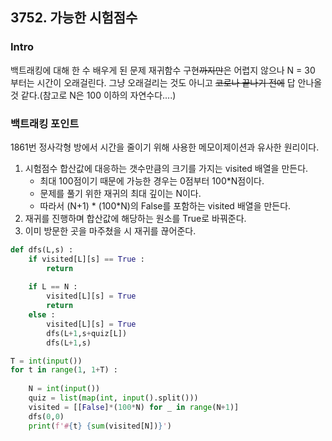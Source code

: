 ## 3752. 가능한 시험점수

### Intro

백트래킹에 대해 한 수 배우게 된 문제
재귀함수 구현~~까지만~~은 어렵지 않으나 N = 30 부터는 시간이 오래걸린다. 
그냥 오래걸리는 것도 아니고 ~~코로나 끝나기 전에~~ 답 안나올 것 같다.(참고로 N은 100 이하의 자연수다....) 

### 백트래킹 포인트

1861번 정사각형 방에서 시간을 줄이기 위해 사용한 메모이제이션과 유사한 원리이다. 
1. 시험점수 합산값에 대응하는 갯수만큼의 크기를 가지는 visited 배열을 만든다.
    - 최대 100점이기 때문에 가능한 경우는 0점부터 100*N점이다. 
    - 문제를 풀기 위한 재귀의 최대 깊이는 N이다. 
    - 따라서 (N+1) * (100*N)의 False를 포함하는 visited 배열을 만든다. 
2. 재귀를 진행하며 합산값에 해당하는 원소를 True로 바꿔준다. 
3. 이미 방문한 곳을 마주쳤을 시 재귀를 끊어준다.

```python
def dfs(L,s) : 
    if visited[L][s] == True : 
        return
    
    if L == N : 
        visited[L][s] = True
        return
    else : 
        visited[L][s] = True    
        dfs(L+1,s+quiz[L])
        dfs(L+1,s)

T = int(input())
for t in range(1, 1+T) :
 
    N = int(input())
    quiz = list(map(int, input().split()))
    visited = [[False]*(100*N) for _ in range(N+1)]
    dfs(0,0)
    print(f'#{t} {sum(visited[N])}')
```